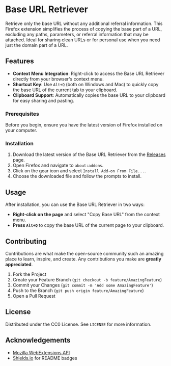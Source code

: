 # Base URL Retriever

Retrieve only the base URL without any additional referral information. This Firefox extension simplifies the process of copying the base part of a URL, excluding any paths, parameters, or referral information that may be attached. Ideal for sharing clean URLs or for personal use when you need just the domain part of a URL.

## Features

- **Context Menu Integration**: Right-click to access the Base URL Retriever directly from your browser's context menu.
- **Shortcut Key**: Use `Alt+Q` (both on Windows and Mac) to quickly copy the base URL of the current tab to your clipboard.
- **Clipboard Support**: Automatically copies the base URL to your clipboard for easy sharing and pasting.

### Prerequisites

Before you begin, ensure you have the latest version of Firefox installed on your computer.

### Installation

1. Download the latest version of the Base URL Retriever from the [Releases](https://github.com/your-username/base-url-retriever/releases) page.
2. Open Firefox and navigate to `about:addons`.
3. Click on the gear icon and select `Install Add-on From File...`.
4. Choose the downloaded file and follow the prompts to install.

## Usage

After installation, you can use the Base URL Retriever in two ways:

- **Right-click on the page** and select "Copy Base URL" from the context menu.
- **Press `Alt+Q`** to copy the base URL of the current page to your clipboard.

## Contributing

Contributions are what make the open-source community such an amazing place to learn, inspire, and create. Any contributions you make are **greatly appreciated**.

1. Fork the Project
2. Create your Feature Branch (`git checkout -b feature/AmazingFeature`)
3. Commit your Changes (`git commit -m 'Add some AmazingFeature'`)
4. Push to the Branch (`git push origin feature/AmazingFeature`)
5. Open a Pull Request

## License

Distributed under the CC0 License. See `LICENSE` for more information.

## Acknowledgements

- [Mozilla WebExtensions API](https://developer.mozilla.org/en-US/docs/Mozilla/Add-ons/WebExtensions)
- [Shields.io](https://shields.io/) for README badges
